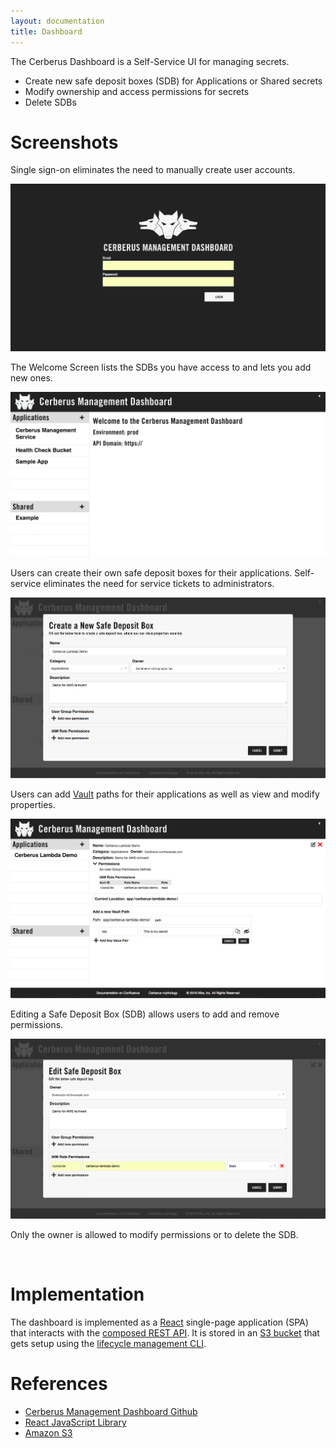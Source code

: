 ```yaml
---
layout: documentation
title: Dashboard
---
```


The Cerberus Dashboard is a Self-Service UI for managing secrets.

- Create new safe deposit boxes (SDB) for Applications or Shared secrets
- Modify ownership and access permissions for secrets
- Delete SDBs


# Screenshots

Single sign-on eliminates the need to manually create user accounts.

<img src="../../images/dashboard/login-screen.png" />

<br />

The Welcome Screen lists the SDBs you have access to and lets you add new ones.

<img src="../../images/dashboard/welcome-screen.png" />

<br />

Users can create their own safe deposit boxes for their applications.  Self-service eliminates the need for 
service tickets to administrators.

<img src="../../images/dashboard/create-new-safe-deposit-box-screen.png" />

<br />

Users can add [Vault](../architecture/vault) paths for their applications as well as view and modify properties.

<img src="../../images/dashboard/add-new-vault-path-screen.png" />

<br />

Editing a Safe Deposit Box (SDB) allows users to add and remove permissions.

<img src="../../images/dashboard/edit-safe-deposit-box-screen.png" />

Only the owner is allowed to modify permissions or to delete the SDB.

<br />

# Implementation

The dashboard is implemented as a [React](https://facebook.github.io/react/) single-page application (SPA) that interacts with the
[composed REST API](../architecture/rest-api).  It is stored in an [S3 bucket](../architecture/infrastructure-overview)
that gets setup using the [lifecycle management CLI](../administration-guide/lifecycle-management-cli).

# References

*  [Cerberus Management Dashboard Github](https://github.com/Nike-Inc/cerberus-management-dashboard)
*  [React JavaScript Library](https://facebook.github.io/react/)
*  [Amazon S3](https://aws.amazon.com/s3/)